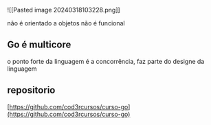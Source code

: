 ![[Pasted image 20240318103228.png]]

não é orientado a objetos
não é funcional

## Go é multicore
o ponto forte da linguagem é a concorrência, faz parte do designe da linguagem


## repositorio 
[https://github.com/cod3rcursos/curso-go](https://github.com/cod3rcursos/curso-go)

